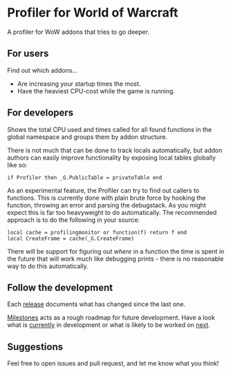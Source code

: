 # Profiler for World of Warcraft
A profiler for WoW addons that tries to go deeper.

## For users
Find out which addons...
- Are increasing your startup times the most.
- Have the heaviest CPU-cost while the game is running.

## For developers
Shows the total CPU used and times called for all found functions in the global namespace and groups them by addon structure.

There is not much that can be done to track locals automatically, but addon authors can easily improve functionality by exposing local tables globally like so:

    if Profiler then _G.PublicTable = privateTable end


As an experimental feature, the Profiler can try to find out callers to functions. This is currently done with plain brute force by hooking the function, throwing an error and parsing the debugstack. As you might expect this is far too heavyweight to do automatically. The recommended approach is to do the following in your source:

    local cache = profilingmonitor or function(f) return f end
    local CreateFrame = cache(_G.CreateFrame)

There will be support for figuring out _where_ in a function the time is spent in the future that will work much like debugging prints - there is no reasonable way to do this automatically.

## Follow the development
Each [release](https://github.com/dualcoding/wow-profiler/releases) documents what has changed since the last one.

 [Milestones](https://github.com/dualcoding/wow-profiler/milestones) acts as a rough roadmap for future development. Have a look what is [currently](https://github.com/dualcoding/wow-profiler/milestones/current) in development or what is likely to be worked on [next](https://github.com/dualcoding/wow-profiler/milestones/next).

## Suggestions
Feel free to open issues and pull request, and let me know what you think!
